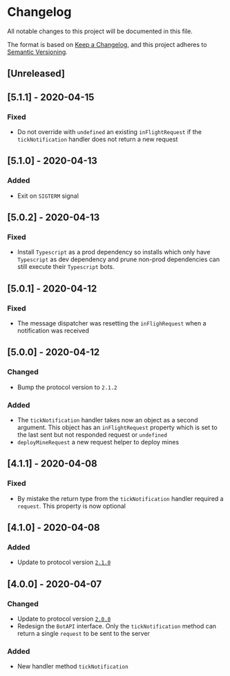 # Changelog

All notable changes to this project will be documented in this file.

The format is based on [Keep a Changelog](https://keepachangelog.com/en/1.0.0/),
and this project adheres to [Semantic Versioning](https://semver.org/spec/v2.0.0.html).

## [Unreleased]

## [5.1.1] - 2020-04-15

### Fixed

* Do not override with `undefined` an existing `inFlightRequest` if the `tickNotification` handler does not return a new request

## [5.1.0] - 2020-04-13

### Added

* Exit on `SIGTERM` signal

## [5.0.2] - 2020-04-13

### Fixed

* Install `Typescript` as a prod dependency so installs which only have `Typescript` as dev dependency and prune non-prod dependencies can still execute their `Typescript` bots.

## [5.0.1] - 2020-04-12

### Fixed

* The message dispatcher was resetting the `inFlighRequest` when a notification was received

## [5.0.0] - 2020-04-12

### Changed

* Bump the protocol version to `2.1.2`

### Added

* The `tickNotification` handler takes now an object as a second argument. This object has an `inFlightRequest` property which is set to the last sent but not responded request or `undefined`
* `deployMineRequest` a new request helper to deploy mines

## [4.1.1] - 2020-04-08

### Fixed

* By mistake the return type from the `tickNotification` handler required a `request`. This property is now optional

## [4.1.0] - 2020-04-08

### Added

* Update to protocol version [`2.1.0`](https://github.com/madtrick/piwpew-docs/commit/60562bffc178c1e60546c6ccb79ace13c0144dea)

## [4.0.0] - 2020-04-07

### Changed

* Update to protocol version [`2.0.0`](https://github.com/madtrick/piwpew-docs/commit/6be6a424d18604c74c69d1877701f9c42a5ea576)
* Redesign the `BotAPI` interface. Only the `tickNotification` method can return a single `request` to be sent to the server

### Added

- New handler method `tickNotification`